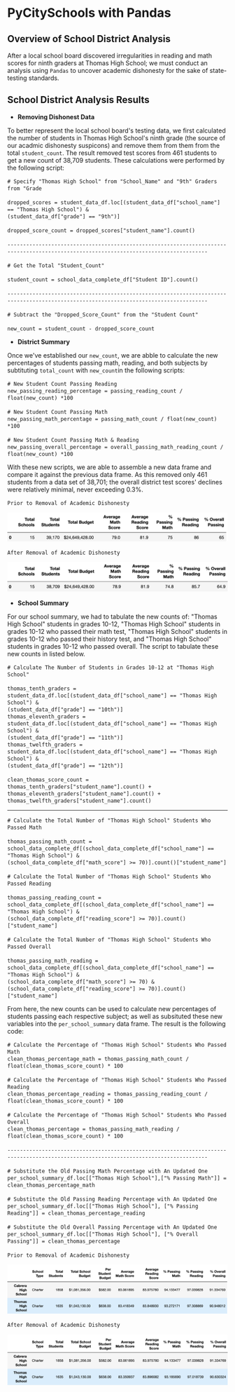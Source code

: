 # PyCitySchools with Pandas

## Overview of School District Analysis 

After a local school board discovered irregularities in reading and math scores for ninth graders at Thomas High School; we must conduct an analysis using ``Pandas`` to uncover academic dishonesty for the sake of state-testing standards. 
  
## School District Analysis Results

* **Removing Dishonest Data**

To better represent the local school board's testing data, we first calculated the number of students in Thomas High School's ninth grade (the source of our acadmic dishonesty suspicons) and remove them from them from the total ``student_count``. The result removed test scores from 461 students to get a new count of 38,709 students. These calculations were performed by the following script: 

    # Specify "Thomas High School" from "School_Name" and "9th" Graders from "Grade
    
    dropped_scores = student_data_df.loc[(student_data_df["school_name"] == "Thomas High School") & 
    (student_data_df["grade"] == "9th")]

    dropped_score_count = dropped_scores["student_name"].count()
    
    --------------------------------------------------------------------------------------------------------------------------------------

    # Get the Total "Student_Count"

    student_count = school_data_complete_df["Student ID"].count()
    
    --------------------------------------------------------------------------------------------------------------------------------------
    
    # Subtract the "Dropped_Score_Count" from the "Student Count"

    new_count = student_count - dropped_score_count

* **District Summary**

Once we've established our ``new_count``, we are abble to calculate the new percentages of students passing math, reading, and both subjects by subtituting ``total_count`` with ``new_count``in the following scripts: 

    # New Student Count Passing Reading
    new_passing_reading_percentage = passing_reading_count / float(new_count) *100
    
    # New Student Count Passing Math
    new_passing_math_percentage = passing_math_count / float(new_count) *100
  
    # New Student Count Passing Math & Reading
    new_passing_overall_percentage = overall_passing_math_reading_count / float(new_count) *100

With these new scripts, we are able to assemble a new data frame and compare it against the previous data frame. As this removed only 461 students from a data set of 38,701; the overall district test scores' declines were relatively minimal, never exceeding 0.3%. 

    Prior to Removal of Academic Dishonesty

![Dishonest_District](https://github.com/chrisknox97/school_district_analysis/blob/main/Resources/Dishonest_District.png)

    After Removal of Academic Dishonesty

![Revised_District](https://github.com/chrisknox97/school_district_analysis/blob/main/Resources/Revised_District.png)

* **School Summary**

For our school summary, we had to tabulate the new counts of: "Thomas High School" students in grades 10-12, "Thomas High School" students in grades 10-12 who passed their math test, "Thomas High School" students in grades 10-12 who passed their history test, and "Thomas High School" students in grades 10-12 who passed overall. The script to tabulate these new counts in listed below. 

    # Calculate The Number of Students in Grades 10-12 at "Thomas High School"

    thomas_tenth_graders = student_data_df.loc[(student_data_df["school_name"] == "Thomas High School") & 
    (student_data_df["grade"] == "10th")]
    thomas_eleventh_graders = student_data_df.loc[(student_data_df["school_name"] == "Thomas High School") &
    (student_data_df["grade"] == "11th")]
    thomas_twelfth_graders = student_data_df.loc[(student_data_df["school_name"] == "Thomas High School") & 
    (student_data_df["grade"] == "12th")]

    clean_thomas_score_count = thomas_tenth_graders["student_name"].count() + thomas_eleventh_graders["student_name"].count() +                   
    thomas_twelfth_graders["student_name"].count()
 
--------------------------------------------------------------------------------------------------------------------------------------

    # Calculate the Total Number of "Thomas High School" Students Who Passed Math

    thomas_passing_math_count = school_data_complete_df[(school_data_complete_df["school_name"] == "Thomas High School") &      
    (school_data_complete_df["math_score"] >= 70)].count()["student_name"]
    
    # Calculate the Total Number of "Thomas High School" Students Who Passed Reading

    thomas_passing_reading_count = school_data_complete_df[(school_data_complete_df["school_name"] == "Thomas High School") &  
    (school_data_complete_df["reading_score"] >= 70)].count()["student_name"]
    
    # Calculate the Total Number of "Thomas High School" Students Who Passed Overall

    thomas_passing_math_reading = school_data_complete_df[(school_data_complete_df["school_name"] == "Thomas High School") & 
    (school_data_complete_df["math_score"] >= 70) & (school_data_complete_df["reading_score"] >= 70)].count()["student_name"]

From here, the new counts can be used to calculate new percentages of students passing each respective subject; as well as subsituted these new variables into the ``per_school_summary`` data frame. The result is the following code: 
   
    # Calculate the Percentage of "Thomas High School" Students Who Passed Math
    clean_thomas_percentage_math = thomas_passing_math_count / float(clean_thomas_score_count) * 100

    # Calculate the Percentage of "Thomas High School" Students Who Passed Reading
    clean_thomas_percentage_reading = thomas_passing_reading_count / float(clean_thomas_score_count) * 100
    
    # Calculate the Percentage of "Thomas High School" Students Who Passed Overall
    clean_thomas_percentage = thomas_passing_math_reading / float(clean_thomas_score_count) * 100
    
    --------------------------------------------------------------------------------------------------------------------------------------
    
    # Substitute the Old Passing Math Percentage with An Updated One
    per_school_summary_df.loc[["Thomas High School"],["% Passing Math"]] = clean_thomas_percentage_math
    
    # Substitute the Old Passing Reading Percentage with An Updated One
    per_school_summary_df.loc[["Thomas High School"], ["% Passing Reading"]] = clean_thomas_percentage_reading
    
    # Substitute the Old Overall Passing Percentage with An Updated One
    per_school_summary_df.loc[["Thomas High School"], ["% Overall Passing"]] = clean_thomas_percentage
    
    Prior to Removal of Academic Dishonesty
    
![Dishonest_School](https://github.com/chrisknox97/school_district_analysis/blob/main/Resources/Dishonest_School.png)

    After Removal of Academic Dishonesty

![Revised_School](https://github.com/chrisknox97/school_district_analysis/blob/main/Resources/Revised_School.png)


 
     
     

     
    


    

   

